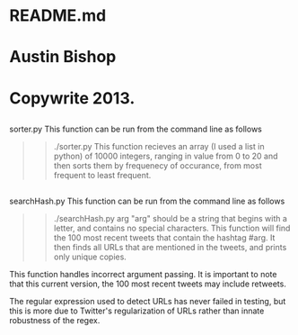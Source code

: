 # README.md
# Austin Bishop
# Copywrite 2013. 

##
sorter.py 
This function can be run from the command line as follows
>> ./sorter.py
This function recieves an array (I used a list in python) of 10000 integers, ranging in value from 0 to 20 and then
sorts them by frequenecy of occurance, from most frequent to least frequent.

##
searchHash.py
This function can be run from the command line as follows
>> ./searchHash.py arg
"arg" should be a string that begins with a letter, and contains no special characters.
This function will find the 100 most recent tweets that contain the hashtag #arg. It then
finds all URLs that are mentioned in the tweets, and prints only unique copies.

This function handles incorrect argument passing.
It is important to note that this current version, the 100 most recent tweets may include retweets.

The regular expression used to detect URLs has never failed in testing, but this is more due to Twitter's
regularization of URLs rather than innate robustness of the regex.

